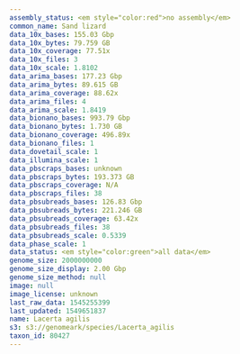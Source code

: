 ```yaml
---
assembly_status: <em style="color:red">no assembly</em>
common_name: Sand lizard
data_10x_bases: 155.03 Gbp
data_10x_bytes: 79.759 GB
data_10x_coverage: 77.51x
data_10x_files: 3
data_10x_scale: 1.8102
data_arima_bases: 177.23 Gbp
data_arima_bytes: 89.615 GB
data_arima_coverage: 88.62x
data_arima_files: 4
data_arima_scale: 1.8419
data_bionano_bases: 993.79 Gbp
data_bionano_bytes: 1.730 GB
data_bionano_coverage: 496.89x
data_bionano_files: 1
data_dovetail_scale: 1
data_illumina_scale: 1
data_pbscraps_bases: unknown
data_pbscraps_bytes: 193.373 GB
data_pbscraps_coverage: N/A
data_pbscraps_files: 38
data_pbsubreads_bases: 126.83 Gbp
data_pbsubreads_bytes: 221.246 GB
data_pbsubreads_coverage: 63.42x
data_pbsubreads_files: 38
data_pbsubreads_scale: 0.5339
data_phase_scale: 1
data_status: <em style="color:green">all data</em>
genome_size: 2000000000
genome_size_display: 2.00 Gbp
genome_size_method: null
image: null
image_license: unknown
last_raw_data: 1545255399
last_updated: 1549651837
name: Lacerta agilis
s3: s3://genomeark/species/Lacerta_agilis
taxon_id: 80427
---
```


